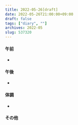 ```yaml
---
title: 2022-05-26[draft]
date: 2022-05-26T21:00:00+09:00
draft: false
tags: ["diary", ""]
archives: 2022-05
slug: 537320
---
```

#### 午前
- 
#### 午後
- 
#### 体調
- 
#### その他